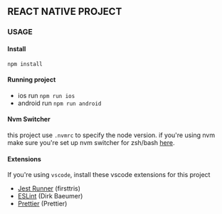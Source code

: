 ## REACT NATIVE PROJECT

### USAGE

#### Install

`npm install`

#### Running project

- ios run `npm run ios`
- android run `npm run android`

#### Nvm Switcher

this project use `.nvmrc` to specify the node version. if you're using nvm\
make sure you're set up nvm switcher for zsh/bash [here](https://github.com/nvm-sh/nvm#automatically-call-nvm-use).

#### Extensions

If you're using `vscode`, install these vscode extensions for this project

- [Jest Runner](https://marketplace.visualstudio.com/items?itemName=firsttris.vscode-jest-runner) (firsttris)
- [ESLint](https://marketplace.visualstudio.com/items?itemName=dbaeumer.vscode-eslint) (Dirk Baeumer)
- [Prettier](https://marketplace.visualstudio.com/items?itemName=esbenp.prettier-vscode) (Prettier)
